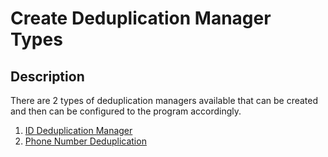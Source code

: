# Create Deduplication Manager Types

## Description

There are 2 types of deduplication managers available that can be created and then can be configured to the program accordingly.

1. [ID Deduplication Manager](create-id-deduplication-manager.md)
2. [Phone Number Deduplication](create-phone-number-deduplication.md)
